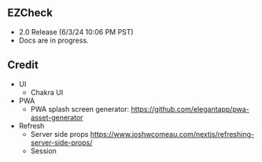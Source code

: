 ## EZCheck

- 2.0 Release (6/3/24 10:06 PM PST)
- Docs are in progress.

## Credit

- UI
  - Chakra UI
- PWA
  - PWA splash screen generator: https://github.com/elegantapp/pwa-asset-generator
- Refresh
  - Server side props https://www.joshwcomeau.com/nextjs/refreshing-server-side-props/
  - Session
